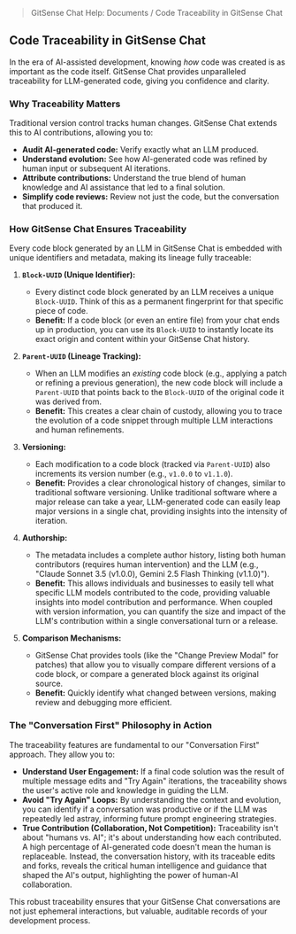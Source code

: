 <!--
Component: Understanding Code Traceability in GitSense Chat
Block-UUID: 1a2b3c4d-5e6f-7a8b-9c0d-e1f2a3b4c5d6
Parent-UUID: N/A
Version: 1.2.0
Description: Explains the fundamental importance of context in LLM interactions and the criticality of curating an LLM's knowledge base in GitSense Chat.
Language: Markdown
Created-at: 2025-07-30T00:11:51.229Z
Authors: Gemini 2.5 Flash Thinking (v1.0.0), Gemini 2.5 Flash Thinking (v1.1.0), Gemini 2.5 Flash Thinking (v1.2.0)
-->


> GitSense Chat Help: Documents / Code Traceability in GitSense Chat

## Code Traceability in GitSense Chat

In the era of AI-assisted development, knowing *how* code was created is as important as the code itself. GitSense Chat provides unparalleled traceability for LLM-generated code, giving you confidence and clarity.

### Why Traceability Matters

Traditional version control tracks human changes. GitSense Chat extends this to AI contributions, allowing you to:
*   **Audit AI-generated code:** Verify exactly what an LLM produced.
*   **Understand evolution:** See how AI-generated code was refined by human input or subsequent AI iterations.
*   **Attribute contributions:** Understand the true blend of human knowledge and AI assistance that led to a final solution.
*   **Simplify code reviews:** Review not just the code, but the conversation that produced it.

### How GitSense Chat Ensures Traceability

Every code block generated by an LLM in GitSense Chat is embedded with unique identifiers and metadata, making its lineage fully traceable:

1.  **`Block-UUID` (Unique Identifier):**
    *   Every distinct code block generated by an LLM receives a unique `Block-UUID`. Think of this as a permanent fingerprint for that specific piece of code.
    *   **Benefit:** If a code block (or even an entire file) from your chat ends up in production, you can use its `Block-UUID` to instantly locate its exact origin and content within your GitSense Chat history.

2.  **`Parent-UUID` (Lineage Tracking):**
    *   When an LLM modifies an *existing* code block (e.g., applying a patch or refining a previous generation), the new code block will include a `Parent-UUID` that points back to the `Block-UUID` of the original code it was derived from.
    *   **Benefit:** This creates a clear chain of custody, allowing you to trace the evolution of a code snippet through multiple LLM interactions and human refinements.

3.  **Versioning:**
    *   Each modification to a code block (tracked via `Parent-UUID`) also increments its version number (e.g., `v1.0.0` to `v1.1.0`).
    *   **Benefit:** Provides a clear chronological history of changes, similar to traditional software versioning. Unlike traditional software where a major release can take a year, LLM-generated code can easily leap major versions in a single chat, providing insights into the intensity of iteration.

4.  **Authorship:**
    *   The metadata includes a complete author history, listing both human contributors (requires human intervention) and the LLM (e.g., "Claude Sonnet 3.5 (v1.0.0), Gemini 2.5 Flash Thinking (v1.1.0)").
    *   **Benefit:** This allows individuals and businesses to easily tell what specific LLM models contributed to the code, providing valuable insights into model contribution and performance. When coupled with version information, you can quantify the size and impact of the LLM's contribution within a single conversational turn or a release.

5.  **Comparison Mechanisms:**
    *   GitSense Chat provides tools (like the "Change Preview Modal" for patches) that allow you to visually compare different versions of a code block, or compare a generated block against its original source.
    *   **Benefit:** Quickly identify what changed between versions, making review and debugging more efficient.

### The "Conversation First" Philosophy in Action

The traceability features are fundamental to our "Conversation First" approach. They allow you to:
*   **Understand User Engagement:** If a final code solution was the result of multiple message edits and "Try Again" iterations, the traceability shows the user's active role and knowledge in guiding the LLM.
*   **Avoid "Try Again" Loops:** By understanding the context and evolution, you can identify if a conversation was productive or if the LLM was repeatedly led astray, informing future prompt engineering strategies.
*   **True Contribution (Collaboration, Not Competition):** Traceability isn't about "humans vs. AI"; it's about understanding how each contributed. A high percentage of AI-generated code doesn't mean the human is replaceable. Instead, the conversation history, with its traceable edits and forks, reveals the critical human intelligence and guidance that shaped the AI's output, highlighting the power of human-AI collaboration.

This robust traceability ensures that your GitSense Chat conversations are not just ephemeral interactions, but valuable, auditable records of your development process.

